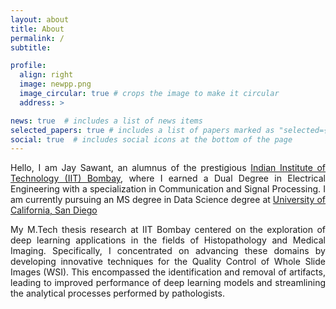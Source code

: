 ```yaml
---
layout: about
title: About
permalink: /
subtitle:

profile:
  align: right
  image: newpp.png
  image_circular: true # crops the image to make it circular
  address: >

news: true  # includes a list of news items
selected_papers: true # includes a list of papers marked as "selected={true}"
social: true  # includes social icons at the bottom of the page
---
```

<p align="justify">
Hello, I am Jay Sawant, an alumnus of the prestigious <a href = "https://www.iitb.ac.in/"> Indian Institute of Technology (IIT) Bombay</a>, where I earned a Dual Degree in Electrical Engineering with a specialization in Communication and Signal Processing. I am currently pursuing an MS degree in Data Science degree at <a href="https://ucsd.edu"> University of California, San Diego </a>
</p>


<p align="justify">My M.Tech thesis research at IIT Bombay centered on the exploration of deep learning applications in the fields of Histopathology and Medical Imaging. Specifically, I concentrated on advancing these domains by developing innovative techniques for the Quality Control of Whole Slide Images (WSI). This encompassed the identification and removal of artifacts, leading to improved performance of deep learning models and streamlining the analytical processes performed by pathologists.</p>

<p align="justify">  </p>

<!--- Put your address / P.O. box / other info right below your picture. You can also disable any these elements by editing `profile` property of the YAML header of your `_pages/about.md`. Edit `_bibliography/papers.bib` and Jekyll will render your [publications page](/al-folio/publications/) automatically.

Link to your social media connections, too. This theme is set up to use [Font Awesome icons](http://fortawesome.github.io/Font-Awesome/) and [Academicons](https://jpswalsh.github.io/academicons/), like the ones below. Add your Facebook, Twitter, LinkedIn, Google Scholar, or just disable all of them. -->
